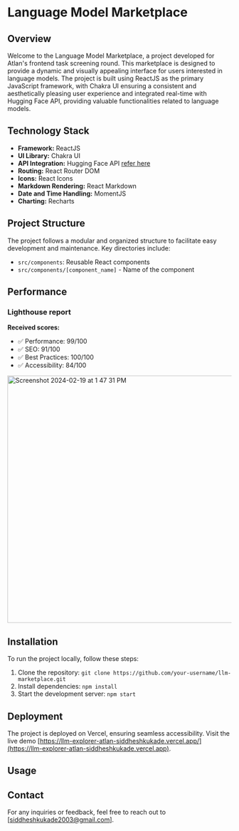 # Language Model Marketplace

## Overview

Welcome to the Language Model Marketplace, a project developed for Atlan's frontend task screening round. This marketplace is designed to provide a dynamic and visually appealing interface for users interested in language models. The project is built using ReactJS as the primary JavaScript framework, with Chakra UI ensuring a consistent and aesthetically pleasing user experience and integrated real-time with Hugging Face API, providing valuable functionalities related to language models. 

## Technology Stack

- **Framework:** ReactJS
- **UI Library:** Chakra UI
- **API Integration:** Hugging Face API [ refer here](https://huggingface.co/spaces/enzostvs/hub-api-playground)
- **Routing:** React Router DOM
- **Icons:** React Icons
- **Markdown Rendering:** React Markdown
- **Date and Time Handling:** MomentJS
- **Charting:** Recharts

## Project Structure

The project follows a modular and organized structure to facilitate easy development and maintenance. Key directories include:
- `src/components`: Reusable React components
- `src/components/[component_name]` - Name of the component 

## Performance

### Lighthouse report
**Received scores:**
-  ✅ Performance: 99/100 
-  ✅ SEO: 91/100
-  ✅ Best Practices: 100/100
-  ✅ Accessibility: 84/100 

<img width="556" alt="Screenshot 2024-02-19 at 1 47 31 PM" src="https://github.com/SiddheshKukade/llm-explorer-atlan-siddheshkukade/assets/65951872/d7f44baa-e16f-49de-85d7-db30004b8143">

## Installation

To run the project locally, follow these steps:

1. Clone the repository: `git clone https://github.com/your-username/llm-marketplace.git`
2. Install dependencies: `npm install`
3. Start the development server: `npm start`

## Deployment

The project is deployed on Vercel, ensuring seamless accessibility. Visit the live demo [https://llm-explorer-atlan-siddheshkukade.vercel.app/](https://llm-explorer-atlan-siddheshkukade.vercel.app).

## Usage
 
## Contact

For any inquiries or feedback, feel free to reach out to [siddheshkukade2003@gmail.com].
